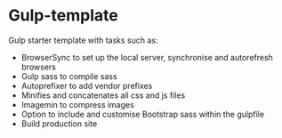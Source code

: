 # Gulp-template
Gulp starter template with tasks such as:

- BrowserSync to set up the local server, synchronise and autorefresh browsers
- Gulp sass to compile sass
- Autoprefixer to add vendor prefixes
- Minifies and concatenates all css and js files
- Imagemin to compress images
- Option to include and customise Bootstrap sass within the gulpfile
- Build production site
